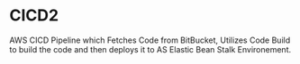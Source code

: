 # CICD2
AWS CICD Pipeline which Fetches Code from BitBucket, Utilizes Code Build to build the code and then deploys it to AS Elastic Bean Stalk Environement.
